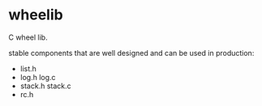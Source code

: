 # wheelib

C wheel lib.

stable components that are well designed and can be used in production:
- list.h
- log.h log.c
- stack.h stack.c
- rc.h
